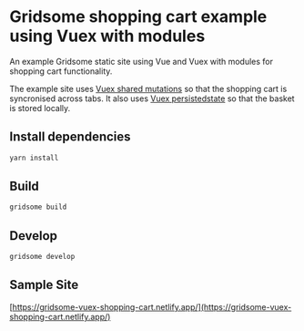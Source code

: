 # Gridsome shopping cart example using Vuex with modules

An example Gridsome static site using Vue and Vuex with modules for shopping cart functionality.

The example site uses [Vuex shared mutations](https://github.com/xanf/vuex-shared-mutations) so that the shopping cart is syncronised across tabs. It also uses [Vuex persistedstate](https://github.com/robinvdvleuten/vuex-persistedstate) so that the basket is stored locally.

## Install dependencies
```sh
yarn install
```

## Build
```sh
gridsome build
```

## Develop
```sh
gridsome develop
```

## Sample Site

[https://gridsome-vuex-shopping-cart.netlify.app/](https://gridsome-vuex-shopping-cart.netlify.app/)
